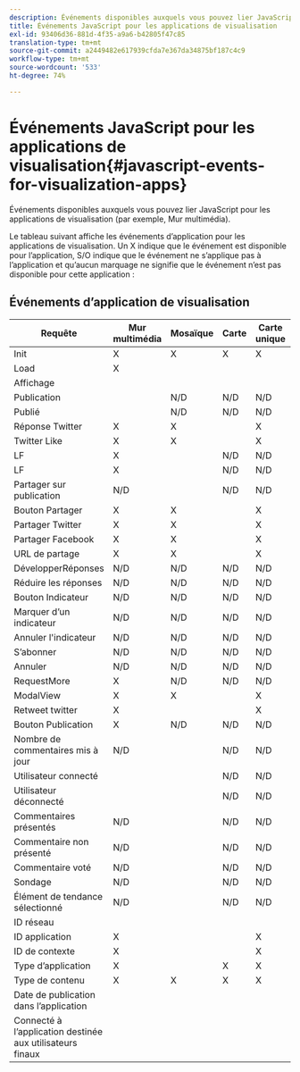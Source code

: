 ```yaml
---
description: Événements disponibles auxquels vous pouvez lier JavaScript pour les applications de visualisation (par exemple, Mur multimédia).
title: Événements JavaScript pour les applications de visualisation
exl-id: 93406d36-881d-4f35-a9a6-b42805f47c85
translation-type: tm+mt
source-git-commit: a2449482e617939cfda7e367da34875bf187c4c9
workflow-type: tm+mt
source-wordcount: '533'
ht-degree: 74%

---
```


# Événements JavaScript pour les applications de visualisation{#javascript-events-for-visualization-apps}

Événements disponibles auxquels vous pouvez lier JavaScript pour les applications de visualisation (par exemple, Mur multimédia).

Le tableau suivant affiche les événements d’application pour les applications de visualisation. Un X indique que le événement est disponible pour l’application, S/O indique que le événement ne s’applique pas à l’application et qu’aucun marquage ne signifie que le événement n’est pas disponible pour cette application :

## Événements d’application de visualisation

| Requête  | Mur multimédia | Mosaïque | Carte | Carte unique | Carrousel | Bouton Publication | FilmStrip |
|---|---|---|---|---|---|---|---|
| Init | X | X | X | X | X | X | X |
| Load | X |  |  |  |  |  |  |
| Affichage |  |  |  |  |  |  |  |
| Publication |  | N/D | N/D | N/D | N/D |  | N/D |
| Publié |  | N/D | N/D | N/D | N/D |  | N/D |
| Réponse Twitter | X | X |  | X | X | S.O. | X |
| Twitter Like | X | X |  | X | X | S.O. | X |
| LF | X |  | N/D | N/D | N/D | N/D | N/D |
| LF | X |  | N/D | N/D | N/D | N/D | N/D |
| Partager sur publication | N/D |  | N/D | N/D | N/D | N/D | N/D |
| Bouton Partager | X | X |  | X | X | S.O. | X |
| Partager Twitter | X | X |  | X | X | S.O. | X |
| Partager Facebook | X | X |  | X | X | S.O. | X |
| URL de partage | X | X |  | X | X | S.O. | X |
| DévelopperRéponses | N/D | N/D | N/D | N/D | N/D | N/D | N/D |
| Réduire les réponses | N/D | N/D | N/D | N/D | N/D | N/D | N/D |
| Bouton Indicateur | N/D | N/D | N/D | N/D | N/D | N/D | N/D |
| Marquer d’un indicateur | N/D | N/D | N/D | N/D | N/D | N/D | N/D |
| Annuler l&#39;indicateur | N/D | N/D | N/D | N/D | N/D | N/D | N/D |
| S’abonner | N/D | N/D | N/D | N/D | N/D | N/D | N/D |
| Annuler | N/D | N/D | N/D | N/D | N/D | N/D | N/D |
| RequestMore | X | N/D | N/D | N/D | N/D | N/D | N/D |
| ModalView | X | X |  | X | X | S.O. | X |
| Retweet twitter | X |  |  | X | X | S.O. | X |
| Bouton Publication | X | N/D | N/D | N/D | N/D | X | S.O. |
| Nombre de commentaires mis à jour | N/D |  | N/D | N/D | N/D | N/D | N/D |
| Utilisateur connecté |  |  | N/D | N/D | N/D |  | N/D |
| Utilisateur déconnecté |  |  | N/D | N/D | N/D |  | N/D |
| Commentaires présentés | N/D |  | N/D | N/D | N/D | N/D | N/D |
| Commentaire non présenté | N/D |  | N/D | N/D | N/D | N/D | N/D |
| Commentaire voté | N/D |  | N/D | N/D | N/D | N/D | N/D |
| Sondage | N/D |  | N/D | N/D | N/D | N/D | N/D |
| Élément de tendance sélectionné | N/D |  | N/D | N/D | N/D | N/D | N/D |
| ID réseau |  |  |  |  |  |  | S.O. |
| ID application | X |  |  | X | X | X | X |
| ID de contexte | X |  |  | X | X | X | X |
| Type d’application | X |  | X | X | X | X | X |
| Type de contenu | X | X | X | X | X | X |  |
| Date de publication dans l’application |  |  |  |  |  |  |  |
| Connecté à l’application destinée aux utilisateurs finaux |  |  |  |  |  |  |  |
